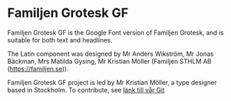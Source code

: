 # Familjen Grotesk GF

Familjen Grotesk GF is the Google Font version of Familjen Grotesk, and is suitable for both text and headlines.

The Latin component was designed by Mr Anders Wikström, Mr Jonas Bäckman, Mrs Matilda Gysing, Mr Kristian Möller (Familjen STHLM AB (https://familjen.se)). 

Familjen Grotesk GF project is led by Mr Kristian Möller, a type designer based in Stockholm. 
To contribute, see [länk till vår Git](url)